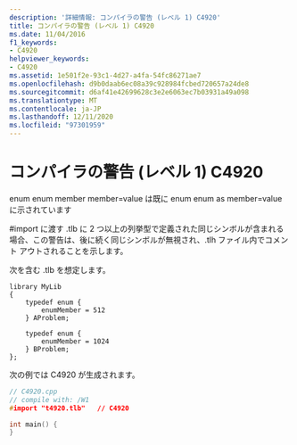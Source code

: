 ```yaml
---
description: '詳細情報: コンパイラの警告 (レベル 1) C4920'
title: コンパイラの警告 (レベル 1) C4920
ms.date: 11/04/2016
f1_keywords:
- C4920
helpviewer_keywords:
- C4920
ms.assetid: 1e501f2e-93c1-4d27-a4fa-54fc86271ae7
ms.openlocfilehash: d9b0daab6ec08a39c928984fcbed720657a24de8
ms.sourcegitcommit: d6af41e42699628c3e2e6063ec7b03931a49a098
ms.translationtype: MT
ms.contentlocale: ja-JP
ms.lasthandoff: 12/11/2020
ms.locfileid: "97301959"
---
```

# <a name="compiler-warning-level-1-c4920"></a>コンパイラの警告 (レベル 1) C4920

enum enum member member=value は既に enum enum as member=value に示されています

#import に渡す .tlb に 2 つ以上の列挙型で定義された同じシンボルが含まれる場合、この警告は、後に続く同じシンボルが無視され、.tlh ファイル内でコメント アウトされることを示します。

次を含む .tlb を想定します。

```
library MyLib
{
    typedef enum {
        enumMember = 512
    } AProblem;

    typedef enum {
        enumMember = 1024
    } BProblem;
};
```

次の例では C4920 が生成されます。

```cpp
// C4920.cpp
// compile with: /W1
#import "t4920.tlb"   // C4920

int main() {
}
```
